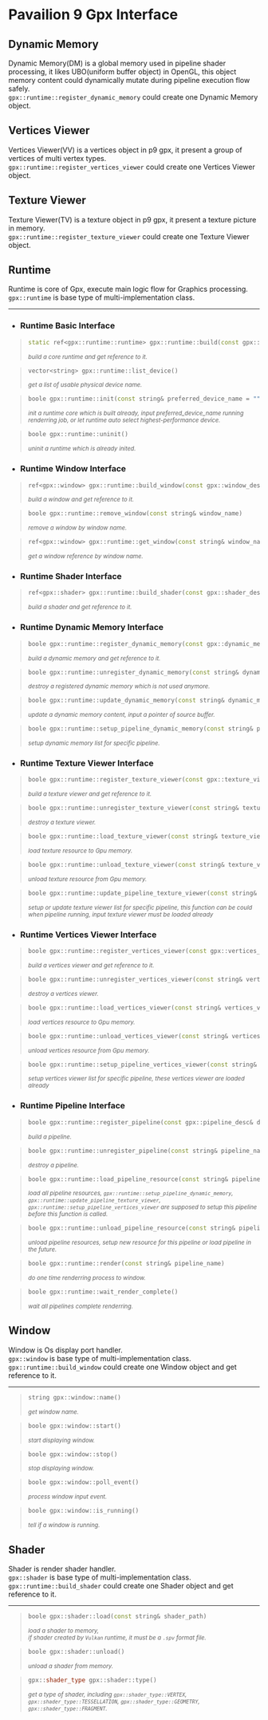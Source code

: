 **Pavailion 9 Gpx Interface**
=========

## **Dynamic Memory**
Dynamic Memory(DM) is a global memory used in pipeline shader processing,
it likes UBO(uniform buffer object) in OpenGL,
this object memory content could dynamically mutate during pipeline execution flow safely.<br>
`gpx::runtime::register_dynamic_memory` could create one Dynamic Memory object.

## **Vertices Viewer**
Vertices Viewer(VV) is a vertices object in p9 gpx,
it present a group of vertices of multi vertex types.<br>
`gpx::runtime::register_vertices_viewer` could create one Vertices Viewer object.

## **Texture Viewer**
Texture Viewer(TV) is a texture object in p9 gpx,
it present a texture picture in memory.<br>
`gpx::runtime::register_texture_viewer` could create one Texture Viewer object.

## **Runtime**
Runtime is core of Gpx, execute main logic flow for Graphics processing.<br>
`gpx::runtime` is base type of multi-implementation class.

---------

* ### Runtime Basic Interface

> ```cpp
> static ref<gpx::runtime::runtime> gpx::runtime::build(const gpx::runtime_desc& desc)
> ```
> <small>*build a core runtime and get reference to it.*</small>

> ```cpp
> vector<string> gpx::runtime::list_device()
> ```
> <small>*get a list of usable physical device name.*</small>

> ```cpp
> boole gpx::runtime::init(const string& preferred_device_name = "")
> ```
> <small>*init a runtime core which is built already,
> input preferred_device_name running renderring job,
> or let runtime auto select highest-performance device.*</small>

> ```cpp
> boole gpx::runtime::uninit()
> ```
> <small>*uninit a runtime which is already inited.*</small>

* ### Runtime Window Interface

> ```cpp
> ref<gpx::window> gpx::runtime::build_window(const gpx::window_desc& desc)
> ```
> <small>*build a window and get reference to it.*</small>

> ```cpp
> boole gpx::runtime::remove_window(const string& window_name)
> ```
> <small>*remove a window by window name.*</small>

> ```cpp
> ref<gpx::window> gpx::runtime::get_window(const string& window_name)
> ```
> <small>*get a window reference by window name.*</small>

* ### Runtime Shader Interface

> ```cpp
> ref<gpx::shader> gpx::runtime::build_shader(const gpx::shader_desc& desc)
> ```
> <small>*build a shader and get reference to it.*</small>

* ### Runtime Dynamic Memory Interface

> ```cpp
> boole gpx::runtime::register_dynamic_memory(const gpx::dynamic_memory_desc& desc)
> ```
> <small>*build a dynamic memory and get reference to it.*</small>

> ```cpp
> boole gpx::runtime::unregister_dynamic_memory(const string& dynamic_memory)
> ```
> <small>*destroy a registered dynamic memory which is not used anymore.*</small>

> ```cpp
> boole gpx::runtime::update_dynamic_memory(const string& dynamic_memory, void* src)
> ```
> <small>*update a dynamic memory content, input a pointer of source buffer.*</small>

> ```cpp
> boole gpx::runtime::setup_pipeline_dynamic_memory(const string& pipeline, const vector<string>& dm_vec)
> ```
> <small>*setup dynamic memory list for specific pipeline.*</small>

* ### Runtime Texture Viewer Interface

> ```cpp
> boole gpx::runtime::register_texture_viewer(const gpx::texture_viewer_desc& desc)
> ```
> <small>*build a texture viewer and get reference to it.*</small>

> ```cpp
> boole gpx::runtime::unregister_texture_viewer(const string& texture_viewer)
> ```
> <small>*destroy a texture viewer.*</small>

> ```cpp
> boole gpx::runtime::load_texture_viewer(const string& texture_viewer)
> ```
> <small>*load texture resource to Gpu memory.*</small>

> ```cpp
> boole gpx::runtime::unload_texture_viewer(const string& texture_viewer)
> ```
> <small>*unload texture resource from Gpu memory.*</small>

> ```cpp
> boole gpx::runtime::update_pipeline_texture_viewer(const string& pipeline_name, const vector<string>& viewers)
> ```
> <small>*setup or update texture viewer list for specific pipeline,
> this function can be could when pipeline running,
> input texture viewer must be loaded already*</small>

* ### Runtime Vertices Viewer Interface

> ```cpp
> boole gpx::runtime::register_vertices_viewer(const gpx::vertices_viewer_desc& desc)
> ```
> <small>*build a vertices viewer and get reference to it.*</small>

> ```cpp
> boole gpx::runtime::unregister_vertices_viewer(const string& vertices_viewer)
> ```
> <small>*destroy a vertices viewer.*</small>

> ```cpp
> boole gpx::runtime::load_vertices_viewer(const string& vertices_viewer)
> ```
> <small>*load vertices resource to Gpu memory.*</small>

> ```cpp
> boole gpx::runtime::unload_vertices_viewer(const string& vertices_viewer)
> ```
> <small>*unload vertices resource from Gpu memory.*</small>

> ```cpp
> boole gpx::runtime::setup_pipeline_vertices_viewer(const string& pipeline_name, const vector<string>& viewers)
> ```
> <small>*setup vertices viewer list for specific pipeline, these vertices viewer are loaded already*</small>

* ### Runtime Pipeline Interface

> ```cpp
> boole gpx::runtime::register_pipeline(const gpx::pipeline_desc& desc)
> ```
> <small>*build a pipeline.*</small>

> ```cpp
> boole gpx::runtime::unregister_pipeline(const string& pipeline_name)
> ```
> <small>*destroy a pipeline.*</small>

> ```cpp
> boole gpx::runtime::load_pipeline_resource(const string& pipeline_name)
> ```
> <small>*load all pipeline resources,
> `gpx::runtime::setup_pipeline_dynamic_memory`,
> `gpx::runtime::update_pipeline_texture_viewer`,
> `gpx::runtime::setup_pipeline_vertices_viewer`
> are supposed to setup this pipeline before this function is called.*</small>

> ```cpp
> boole gpx::runtime::unload_pipeline_resource(const string& pipeline_name)
> ```
> <small>*unload pipeline resources, setup new resource for this pipeline or load pipeline in the future.*</small>

> ```cpp
> boole gpx::runtime::render(const string& pipeline_name)
> ```
> <small>*do one time renderring process to window.*</small>

> ```cpp
> boole gpx::runtime::wait_render_complete()
> ```
> <small>*wait all pipelines complete renderring.*</small>

## **Window**
Window is Os display port handler.<br>
`gpx::window` is base type of multi-implementation class.
`gpx::runtime::build_window` could create one Window object and get reference to it.

---------

> ```cpp
> string gpx::window::name()
> ```
> <small>*get window name.*</small>

> ```cpp
> boole gpx::window::start()
> ```
> <small>*start displaying window.*</small>

> ```cpp
> boole gpx::window::stop()
> ```
> <small>*stop displaying window.*</small>

> ```cpp
> boole gpx::window::poll_event()
> ```
> <small>*process window input event.*</small>

> ```cpp
> boole gpx::window::is_running()
> ```
> <small>*tell if a window is running.*</small>

## **Shader**
Shader is render shader handler.<br>
`gpx::shader` is base type of multi-implementation class.
`gpx::runtime::build_shader` could create one Shader object and get reference to it.

---------

> ```cpp
> boole gpx::shader::load(const string& shader_path)
> ```
> <small>*load a shader to memory,<br>
if shader created by `Vulkan` runtime, it must be a `.spv` format file.*</small>

> ```cpp
> boole gpx::shader::unload()
> ```
> <small>*unload a shader from memory.*</small>

> ```cpp
> gpx::shader_type gpx::shader::type()
> ```
> <small>*get a type of shader, including
 `gpx::shader_type::VERTEX`,
 `gpx::shader_type::TESSELLATION`,
 `gpx::shader_type::GEOMETRY`,
 `gpx::shader_type::FRAGMENT`.*</small>
